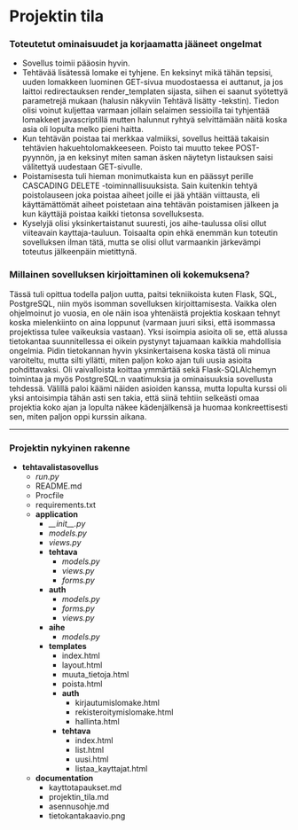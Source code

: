 # Projektin tila

### Toteutetut ominaisuudet ja korjaamatta jääneet ongelmat

+ Sovellus toimii pääosin hyvin.
+ Tehtävää lisätessä lomake ei tyhjene. En keksinyt mikä tähän tepsisi, uuden lomakkeen luominen GET-sivua muodostaessa ei auttanut, ja jos laittoi redirectauksen render_templaten sijasta, siihen ei saanut syötettyä parametrejä mukaan (halusin näkyviin Tehtävä lisätty -tekstin). Tiedon olisi voinut kuljettaa varmaan jollain selaimen sessioilla tai tyhjentää lomakkeet javascriptillä mutten halunnut ryhtyä selvittämään näitä koska asia oli lopulta melko pieni haitta.
+ Kun tehtävän poistaa tai merkkaa valmiiksi, sovellus heittää takaisin tehtävien hakuehtolomakkeeseen. Poisto tai muutto tekee POST-pyynnön, ja en keksinyt miten saman äsken näytetyn listauksen saisi välitettyä uudestaan GET-sivulle.
+ Poistamisesta tuli hieman monimutkaista kun en päässyt perille CASCADING DELETE -toiminnallisuuksista. Sain kuitenkin tehtyä poistolauseen joka poistaa aiheet joille ei jää yhtään viittausta, eli käyttämättömät aiheet poistetaan aina tehtävän poistamisen jälkeen ja kun käyttäjä poistaa kaikki tietonsa sovelluksesta.
+ Kyselyjä olisi yksinkertaistanut suuresti, jos aihe-taulussa olisi ollut viiteavain kayttaja-tauluun. Toisaalta opin ehkä enemmän kun toteutin sovelluksen ilman tätä, mutta se olisi ollut varmaankin järkevämpi toteutus jälkeenpäin mietittynä.


### Millainen sovelluksen kirjoittaminen oli kokemuksena?

Tässä tuli opittua todella paljon uutta, paitsi tekniikoista kuten Flask, SQL, PostgreSQL, niin myös isomman sovelluksen kirjoittamisesta. Vaikka olen ohjelmoinut jo vuosia, en ole näin isoa yhtenäistä projektia koskaan tehnyt koska mielenkiinto on aina loppunut (varmaan juuri siksi, että isommassa projektissa tulee vaikeuksia vastaan). Yksi isoimpia asioita oli se, että alussa tietokantaa suunnitellessa ei oikein pystynyt tajuamaan kaikkia mahdollisia ongelmia. Pidin tietokannan hyvin yksinkertaisena koska tästä oli minua varoiteltu, mutta silti yllätti, miten paljon koko ajan tuli uusia asioita pohdittavaksi. Oli vaivalloista koittaa ymmärtää sekä Flask-SQLAlchemyn toimintaa ja myös PostgreSQL:n vaatimuksia ja ominaisuuksia sovellusta tehdessä. Välillä paloi käämi näiden asioiden kanssa, mutta lopulta kurssi oli yksi antoisimpia tähän asti sen takia, että siinä tehtiin selkeästi omaa projektia koko ajan ja lopulta näkee kädenjälkensä ja huomaa konkreettisesti sen, miten paljon oppi kurssin aikana.

___

### Projektin nykyinen rakenne

+ **tehtavalistasovellus**
  + *run.py*
  + README.md
  + Procfile
  + requirements.txt
  + **application**
    + *\_\_init\_\_.py*
    + *models.py*
    + *views.py*
    + **tehtava**
      + *models.py*
      + *views.py*
      + *forms.py*
    + **auth**
      + *models.py*
      + *forms.py*
      + *views.py*
    + **aihe**
      + *models.py*
    + **templates**
      + index.html
      + layout.html
      + muuta_tietoja.html
      + poista.html
      + **auth**
        + kirjautumislomake.html
        + rekisteroitymislomake.html
        + hallinta.html
      + **tehtava**
        + index.html
        + list.html
        + uusi.html
        + listaa_kayttajat.html
  + **documentation**
    + kayttotapaukset.md
    + projektin_tila.md
    + asennusohje.md
    + tietokantakaavio.png


